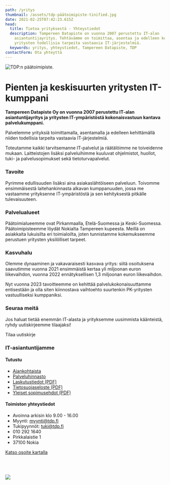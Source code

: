 ```yaml
---
path: /yritys
thumbnail: /assets/tdp-päätoimipiste-tinified.jpg
date: 2021-02-25T07:42:23.615Z
head:
  title: Tietoa yrityksestä - Yhteystiedot
  description: Tampereen Datapiste on vuonna 2007 perustettu IT-alan
    asiantuntijayritys. Tehtävämme on toimittaa, asentaa ja edelleen kehittää
    yritysten todellisia tarpeita vastaavia IT-järjestelmiä.
  keywords: yritys, yhteystiedot, Tampereen Datapiste, TDP
contactForm: Ota yhteyttä
---
```

![TDP:n päätoimipiste.](/assets/tdp-päätoimipiste-tinified.jpg)

# Pienten ja keskisuurten yritysten IT-kumppani

<Grid container spacing={2}>

<Grid item xs={12} sm={8}>

**Tampereen Datapiste Oy on vuonna 2007 perustettu IT-alan asiantuntijayritys ja yritysten IT-ympäristöstä kokonaisvastuun kantava palvelukumppani.**

Palvelemme yrityksiä toimittamalla, asentamalla ja edelleen kehittämällä niiden todellisia tarpeita vastaavia IT-järjestelmiä. 

Toteutamme kaikki tarvitsemanne IT-palvelut ja räätälöimme ne toiveidenne mukaan. Laitteistojen lisäksi palveluihimme kuuluvat ohjelmistot, huollot, tuki- ja palvelusopimukset sekä tietoturvapalvelut.

### T﻿avoite

Pyrimme edullisuuden lisäksi aina asiakaslähtöiseen palveluun. Toivomme ensimmäisestä laitehankinnasta alkavan kumppanuuden, jossa me vastaamme yrityksenne IT-ympäristöstä ja sen kehityksestä pitkälle tulevaisuuteen.

### P﻿alvelualueet

Päätoimialueemme ovat Pirkanmaalla, Etelä-Suomessa ja Keski-Suomessa. Päätoimipisteemme löydät Nokialta Tampereen kupeesta. Meillä on asiakkaita  lukuisilta eri toimialoilta, joten tunnistamme kokemukseemme perustuen yritysten yksilölliset tarpeet.

### Kasvuhalu

Olemme dynaaminen ja vakavaraisesti kasvava yritys: siitä osoituksena saavutimme vuonna 2021 ensimmäistä kertaa yli miljoonan euron liikevaihdon, vuonna 2022 ennätyksellisen 1,3 miljoonan euron liikevaihdon.

Nyt vuonna 2023 tavoitteemme on kehittää palvelukokonaisuuttamme entisestään ja olla siten kiinnostava vaihtoehto suurtenkin PK-yritysten vastuulliseksi kumppaniksi.  

### S﻿euraa meitä

Jos haluat tietää enemmän IT-alasta ja yrityksemme uusimmista käänteistä, ryhdy uutiskirjeemme tilaajaksi!

<CallToAction bgColor="brand" url="https://bit.ly/3zsDs3q" align="center">Tilaa uutiskirje</CallToAction>

### I﻿T-asiantuntijamme

<ListOfEmployees />

</Grid>

<Grid item xs={12} sm={4}>

#### Tutustu

* <a href="/uutiset">Ajankohtaista</a>
* <a href="/yritys/hinnasto">Palveluhinnasto</a>
* <a href="/assets/Laskutustiedot-2022.pdf" target="_blank">Laskutustiedot (PDF)</a>
* <a href="/assets/tietosuojaseloste.pdf" target="_blank">Tietosuojaseloste (PDF)</a> 
* <a href="/assets/yleiset_sopimusehdot.pdf" target="_blank">Yleiset sopimusehdot (PDF)</a> 

#### Toimiston yhteystiedot

* Avoinna arkisin klo 9.00 - 16.00
* Myynti: myynti@tdp.fi
* Tukipyynnöt: tuki@tdp.fi
* 010 292 1640
* Pirkkalaistie 1
* 37100 Nokia

<a href="https://goo.gl/maps/jTq2U2bC1NSFPXEh9">Katso osoite kartalla</a>

<br/><br/>

<img src="/static/PL_LOGO_Tampereen_Datapiste_Oy_FI_417749_web-609826c60bab87cad1ae98c7d054530a.jpg" />

</Grid>

</Grid>